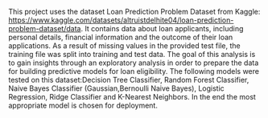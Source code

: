 This project uses the dataset Loan Prediction Problem Dataset from Kaggle: https://www.kaggle.com/datasets/altruistdelhite04/loan-prediction-problem-dataset/data. 
It contains data about loan applicants, including personal details, financial information and the outcome of their loan applications. As a result of missing values in the provided test file, the training file was split into training and test data. 
The goal of this analysis is to  gain insights through an exploratory analysis in order to prepare the data for building predictive models for loan eligibility. The following models were tested on this dataset:Decision Tree Classifier, Random Forest Classifier, Naive Bayes Classifier (Gaussian,Bernoulli Naive Bayes), Logistic Regression, Ridge Classifier and K-Nearest Neighbors. In the end the most appropriate model is chosen for deployment. 
